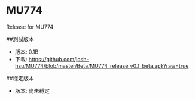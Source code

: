 # MU774
Release for MU774

##測試版本

* 版本: 0.1B
* 下載: https://github.com/josh-hsu/MU774/blob/master/Beta/MU774_release_v0.1_beta.apk?raw=true

##穩定版本

* 版本: 尚未穩定
